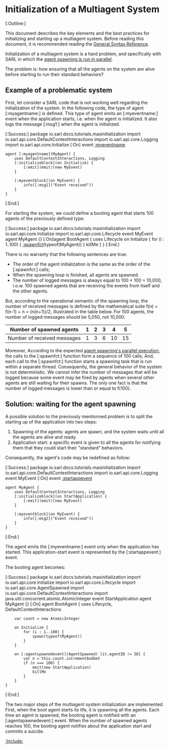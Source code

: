 # Initialization of a Multiagent System

[:Outline:]

This document describes the key elements and the best practices for initializing and starting up a multiagent system.
Before reading this document, it is recommended reading
the [General Syntax Reference](../reference/GeneralSyntax.md).

Initialization of a multiagent system is a hard problem, and specifically with SARL in which the
[agent spawning is run in parallel](./ParallelExecution.md).

The problem is: how ensuring that all the agents on the system are alive before starting to run their
standard behaviors?

## Example of a problematic system

First, let consider a SARL code that is not working well regarding the initialization of the system.
In the following code, the type of agent [:myagentname:] is defined.
This type of agent emits an [:myeventname:] event when the application starts, i.e. when the agent is initialized.
It also logs the message [:msg1:] when the agent is initialized.

[:Success:]
	package io.sarl.docs.tutorials.masinitialization
	import io.sarl.api.core.DefaultContextInteractions
	import io.sarl.api.core.Logging
	import io.sarl.api.core.Initialize
	[:On]
	event [:myeventname](MyEvent)

	agent [:myagentname](MyAgent) {
		uses DefaultContextInteractions, Logging
		[:initializeblock](on Initialize) {
			[:emit](emit)(new MyEvent)
		}

		[:myeventblock](on MyEvent) {
			info([:msg1]("Event received"))
		}
	}
[:End:]


For starting the system, we could define a booting agent that starts 100 agents of the previously defined type:

[:Success:]
	package io.sarl.docs.tutorials.masinitialization
	import io.sarl.api.core.Initialize
	import io.sarl.api.core.Lifecycle
	event MyEvent
	agent MyAgent {}
	[:On]agent BootAgent {
		uses Lifecycle
		on Initialize {
			for (i : 1..100) {
				[:spawnfct](spawn)(typeof(MyAgent))
			}
			killMe
		}
	}
[:End:]

There is no warranty that the following sentences are true:
* The order of the agent initialization is the same as the order of the [:spawnfct:] calls;
* When the spawning loop is finished, all agents are spawned.
* The number of logged messages is always equal to 100 * 100 = 10,000, i.o.w. 100 spawned agents that are receiving the events from itself and the other agents.

But, according to the operational semantic of the spawning loop, the number of received messages
is defined by the mathematical suite f(n) = f(n-1) + n = (n(n+1))/2, illustrated in the table below.
For 100 agents, the number of logged messages should be 5,050, not 10,000.


| Number of spawned agents    | 1 | 2 | 3 | 4  | 5  |
|-----------------------------|---|---|---|----|----|
| Number of received messages | 1 | 3 | 6 | 10 | 15 |


Moreover, According to the expected [agent spawning's parallel execution](./ParallelExecution.md), the calls to the
[:spawnfct:] function form a sequence of 100 calls; And, each call to the [:spawnfct:] function starts a spawning task that is run within a separate thread.
Consequently, the general behavior of the system is not deterministic.
We cannot infer the number of messages that will be logged because some event may be fired by agents when several
other agents are still waiting for their spawns. The only one fact is that the number of logged messages is lower than or equal to f(100).

## Solution: waiting for the agent spawning

A possible solution to the previously mentionned problem is to split the starting up of the application into two steps:
1. Spawning of the agents: agents are spawn, and the system waits until all the agents are alive and ready.
2. Application start: a specific event is given to all the agents for notifying them that they could start their "standard" behaviors.

Consequently, the agent's code may be redefined as follow:

[:Success:]
	package io.sarl.docs.tutorials.masinitialization
	import io.sarl.api.core.DefaultContextInteractions
	import io.sarl.api.core.Logging
	event MyEvent
	[:On]
	event [:startappevent](StartApplication)

	agent MyAgent {
		uses DefaultContextInteractions, Logging
		[:initializeblock](on StartApplication) {
			[:emit](emit)(new MyEvent)
		}

		[:myeventblock](on MyEvent) {
			info([:msg2]("Event received"))
		}
	}
[:End:]

		
The agent emits the [:myeventname:] event only when the application has started.
This application-start event is represented by the [:startappevent:] event.

The booting agent becomes:

[:Success:]
	package io.sarl.docs.tutorials.masinitialization
	import io.sarl.api.core.Initialize
	import io.sarl.api.core.Lifecycle
	import io.sarl.api.core.AgentSpawned
	import io.sarl.api.core.DefaultContextInteractions
	import java.util.concurrent.atomic.AtomicInteger
	event StartApplication
	agent MyAgent {}
	[:On]
	agent BootAgent {
		uses Lifecycle, DefaultContextInteractions
		
		var count = new AtomicInteger
		
		on Initialize {
			for (i : 1..100) {
				spawn(typeof(MyAgent))
			}
		}
		
		on [:agentspawnedevent](AgentSpawned) [it.agentID != ID] {
			var n = this.count.incrementAndGet
			if (n === 100) {
				emit(new StartApplication)
				killMe
			}
		}
	}
[:End:]


The two major steps of the multiagent system initialization are implemented.
First, when the boot agent starts its life, it is spawning all the agents.
Each time an agent is spawned, the booting agent is notified with an [:agentspawnedevent:] event.
When the number of spawned agents reaches 100, the booting agent notifies about the application start
and commits a suicide.


[:Include:](../legal.inc)
